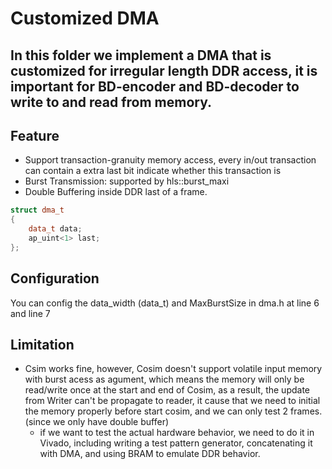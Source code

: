 # Customized DMA

## In this folder we implement a DMA that is customized for irregular length DDR access, it is important for BD-encoder and BD-decoder to write to and read  from memory.

## Feature
- Support transaction-granuity memory access, every in/out transaction can contain a extra last bit indicate whether this transaction is 
- Burst Transmission: supported by hls::burst_maxi
- Double Buffering inside DDR
last of a frame.


```c++
struct dma_t
{
	data_t data;
	ap_uint<1> last;
};
```

## Configuration

You can config the data_width (data_t) and MaxBurstSize in dma.h at line 6 and line 7

## Limitation
- Csim works fine, however, Cosim doesn't support volatile input memory with burst acess as agument, which means the memory will only be read/write once at the start and end of Cosim, as a result, the update from Writer can't be propagate to reader, it cause that we need to initial the memory properly before start cosim, and we can only test 2 frames.(since we only have double buffer)
    - if we want to test the actual hardware behavior, we need to do it in Vivado, including writing a test pattern generator, concatenating it with DMA, and using BRAM to emulate DDR behavior.


